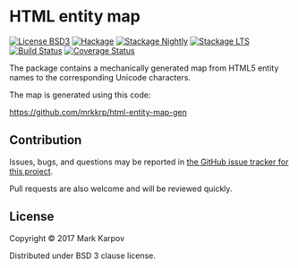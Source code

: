 # HTML entity map

[![License BSD3](https://img.shields.io/badge/license-BSD3-brightgreen.svg)](http://opensource.org/licenses/BSD-3-Clause)
[![Hackage](https://img.shields.io/hackage/v/html-entity-map.svg?style=flat)](https://hackage.haskell.org/package/html-entity-map)
[![Stackage Nightly](http://stackage.org/package/html-entity-map/badge/nightly)](http://stackage.org/nightly/package/html-entity-map)
[![Stackage LTS](http://stackage.org/package/html-entity-map/badge/lts)](http://stackage.org/lts/package/html-entity-map)
[![Build Status](https://travis-ci.org/mrkkrp/html-entity-map.svg?branch=master)](https://travis-ci.org/mrkkrp/html-entity-map)
[![Coverage Status](https://coveralls.io/repos/mrkkrp/html-entity-map/badge.svg?branch=master&service=github)](https://coveralls.io/github/mrkkrp/html-entity-map?branch=master)

The package contains a mechanically generated map from HTML5 entity names to
the corresponding Unicode characters.

The map is generated using this code:

https://github.com/mrkkrp/html-entity-map-gen

## Contribution

Issues, bugs, and questions may be reported in [the GitHub issue tracker for
this project](https://github.com/mrkkrp/html-entity-map/issues).

Pull requests are also welcome and will be reviewed quickly.

## License

Copyright © 2017 Mark Karpov

Distributed under BSD 3 clause license.

